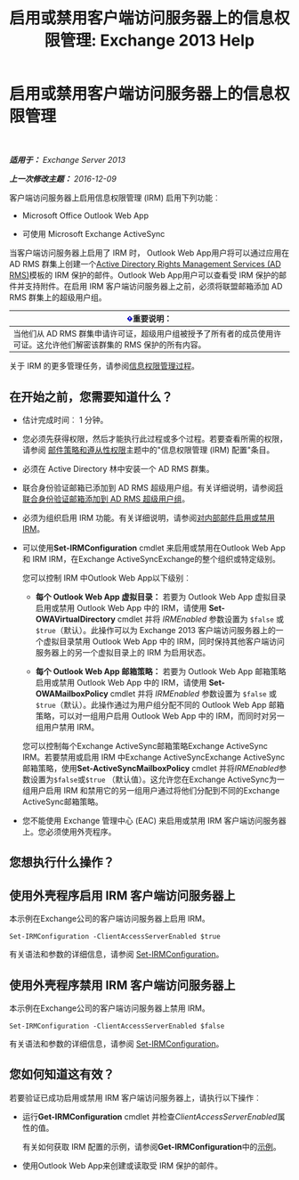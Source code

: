﻿---
title: '启用或禁用客户端访问服务器上的信息权限管理: Exchange 2013 Help'
TOCTitle: 启用或禁用客户端访问服务器上的信息权限管理
ms:assetid: c7ce069b-a572-4755-90a3-7105472e4c83
ms:mtpsurl: https://technet.microsoft.com/zh-cn/library/Dd876938(v=EXCHG.150)
ms:contentKeyID: 50491508
ms.date: 05/21/2018
mtps_version: v=EXCHG.150
ms.translationtype: MT
---

# 启用或禁用客户端访问服务器上的信息权限管理

 

_**适用于：** Exchange Server 2013_

_**上一次修改主题：** 2016-12-09_

客户端访问服务器上启用信息权限管理 (IRM) 启用下列功能︰

  - Microsoft Office Outlook Web App

  - 可使用 Microsoft Exchange ActiveSync

当客户端访问服务器上启用了 IRM 时， Outlook Web App用户将可以通过应用在 AD RMS 群集上创建一个[Active Directory Rights Management Services (AD RMS)](https://technet.microsoft.com/en-us/library/hh831364.aspx)模板的 IRM 保护的邮件。Outlook Web App用户可以查看受 IRM 保护的邮件并支持附件。在启用 IRM 客户端访问服务器上之前，必须将联盟邮箱添加 AD RMS 群集上的超级用户组。

<table>
<thead>
<tr class="header">
<th><img src="images/Bb124558.important(EXCHG.150).gif" title="重要说明" alt="重要说明" />重要说明：</th>
</tr>
</thead>
<tbody>
<tr class="odd">
<td>当他们从 AD RMS 群集申请许可证，超级用户组被授予了所有者的成员使用许可证。这允许他们解密该群集的 RMS 保护的所有内容。</td>
</tr>
</tbody>
</table>


关于 IRM 的更多管理任务，请参阅[信息权限管理过程](information-rights-management-procedures-exchange-2013-help.md)。

## 在开始之前，您需要知道什么？

  - 估计完成时间︰ 1 分钟。

  - 您必须先获得权限，然后才能执行此过程或多个过程。若要查看所需的权限，请参阅 [邮件策略和遵从性权限](messaging-policy-and-compliance-permissions-exchange-2013-help.md)主题中的"信息权限管理 (IRM) 配置"条目。

  - 必须在 Active Directory 林中安装一个 AD RMS 群集。

  - 联合身份验证邮箱已添加到 AD RMS 超级用户组。有关详细说明，请参阅[将联合身份验证邮箱添加到 AD RMS 超级用户组](add-the-federation-mailbox-to-the-ad-rms-super-users-group-exchange-2013-help.md)。

  - 必须为组织启用 IRM 功能。有关详细说明，请参阅[对内部邮件启用或禁用 IRM](enable-or-disable-irm-for-internal-messages-exchange-2013-help.md)。

  - 可以使用**Set-IRMConfiguration** cmdlet 来启用或禁用在Outlook Web App和 IRM IRM，在Exchange ActiveSyncExchange的整个组织或特定级别。
    
    您可以控制 IRM 中Outlook Web App以下级别︰
    
      - **每个 Outlook Web App 虚拟目录：** 若要为 Outlook Web App 虚拟目录启用或禁用 Outlook Web App 中的 IRM，请使用 **Set-OWAVirtualDirectory** cmdlet 并将 *IRMEnabled* 参数设置为 `$false` 或 `$true`（默认）。此操作可以为 Exchange 2013 客户端访问服务器上的一个虚拟目录禁用 Outlook Web App 中的 IRM，同时保持其他客户端访问服务器上的另一个虚拟目录上的 IRM 为启用状态。
    
      - **每个 Outlook Web App 邮箱策略：** 若要为 Outlook Web App 邮箱策略启用或禁用 Outlook Web App 中的 IRM，请使用 **Set-OWAMailboxPolicy** cmdlet 并将 *IRMEnabled* 参数设置为 `$false` 或 `$true`（默认）。此操作通过为用户组分配不同的 Outlook Web App 邮箱策略，可以对一组用户启用 Outlook Web App 中的 IRM，而同时对另一组用户禁用 IRM。
    
    您可以控制每个Exchange ActiveSync邮箱策略Exchange ActiveSync IRM。若要禁用或启用 IRM 中Exchange ActiveSyncExchange ActiveSync邮箱策略，使用**Set-ActiveSyncMailboxPolicy** cmdlet 并将*IRMEnabled*参数设置为`$false`或`$true` （默认值）。这允许您在Exchange ActiveSync为一组用户启用 IRM 和禁用它的另一组用户通过将他们分配到不同的Exchange ActiveSync邮箱策略。

  - 您不能使用 Exchange 管理中心 (EAC) 来启用或禁用 IRM 客户端访问服务器上。您必须使用外壳程序。

## 您想执行什么操作？

## 使用外壳程序启用 IRM 客户端访问服务器上

本示例在Exchange公司的客户端访问服务器上启用 IRM。

    Set-IRMConfiguration -ClientAccessServerEnabled $true

有关语法和参数的详细信息，请参阅 [Set-IRMConfiguration](https://technet.microsoft.com/zh-cn/library/dd979792\(v=exchg.150\))。

## 使用外壳程序禁用 IRM 客户端访问服务器上

本示例在Exchange公司的客户端访问服务器上禁用 IRM。

    Set-IRMConfiguration -ClientAccessServerEnabled $false

有关语法和参数的详细信息，请参阅 [Set-IRMConfiguration](https://technet.microsoft.com/zh-cn/library/dd979792\(v=exchg.150\))。

## 您如何知道这有效？

若要验证已成功启用或禁用 IRM 客户端访问服务器上，请执行以下操作︰

  - 运行**Get-IRMConfiguration** cmdlet 并检查*ClientAccessServerEnabled*属性的值。
    
    有关如何获取 IRM 配置的示例，请参阅**Get-IRMConfiguration**中的[示例](https://technet.microsoft.com/zh-cn/e1821219-fe18-4642-a9c2-58eb0aadd61a\(exchg.150\)#examples)。

  - 使用Outlook Web App来创建或读取受 IRM 保护的邮件。

